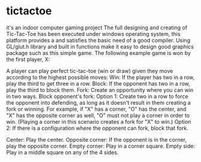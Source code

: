 # tictactoe
it's an  indoor computer gaming project
The full designing and creating of Tic-Tac-Toe has been executed under windows operating
system, this platform provides a and satisfies the basic need of a good compiler.
Using GL/glut.h library and built in functions make it easy to design good graphics package
such as this simple game.
The following example game is won by the first player, X:

A player can play perfect tic-tac-toe (win or draw) given they move according to the highest
possible moves:
 Win: If the player has two in a row, play the third to get three in a row.
 Block: If the opponent has two in a row, play the third to block them.
 Fork: Create an opportunity where you can win in two ways.
 Block opponent's fork:
 Option 1: Create two in a row to force the opponent into defending, as long as
it doesn't result in them creating a fork or winning. For example, if "X" has a
corner, "O" has the center, and "X" has the opposite corner as well, "O" must
not play a corner in order to win. (Playing a corner in this scenario creates a
fork for "X" to win.)
 Option 2: If there is a configuration where the opponent can fork, block that
fork.

 Center: Play the center.
 Opposite corner: If the opponent is in the corner, play the opposite corner.
 Empty corner: Play in a corner square.
 Empty side: Play in a middle square on any of the 4 sides.
